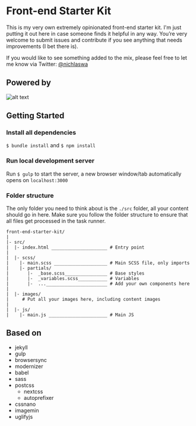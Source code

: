 # Front-end Starter Kit

This is my very own extremely opinionated front-end starter kit. I'm just putting it out here in case someone finds it helpful in any way. You’re very welcome to submit issues and contribute if you see anything that needs improvements (I bet there is).

If you would like to see something added to the mix, please feel free to let me know via Twitter: [@nichlaswa](https://twitter.com/nichlaswa)

## Powered by
![alt text](https://cdn.rawgit.com/itsnwa/front-end-starter-kit/master/assets/images/logos.png "Logotypes")

## Getting Started

### Install all dependencies

`$ bundle install` and `$ npm install`

### Run local development server

Run `$ gulp` to start the server, a new browser window/tab automatically opens on `localhost:3000`

### Folder structure

The only folder you need to think about is the `./src` folder, all your content should go in here.
Make sure you follow the folder structure to ensure that all files get processed in the task runner.

```
front-end-starter-kit/
|
|- src/
|  |- index.html _____________________ # Entry point
|
|  |- scss/
|    |- main.scss ____________________ # Main SCSS file, only imports
|    |- partials/
|       |-  _base.scss________________ # Base styles
|       |-  _variables.scss___________ # Variables
|       |-  ..._______________________ # Add your own components here
|
|  |- images/
|     # Put all your images here, including content images
|
|  |- js/
|    |- main.js ______________________ # Main JS
```

## Based on

- jekyll
- gulp
- browsersync
- modernizer
- babel
- sass
- postcss
  - nextcss
  - autoprefixer
- cssnano
- imagemin
- uglifyjs
